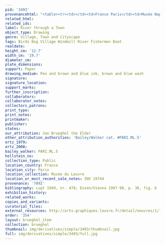 ```yaml
---
pid: '3493'
provenancehtml: "<table><tr><td></td><td>France Paris</td><td>Musée Napoléon</td></tr></table>"
related_html:
related_ids:
label: River through a Town
object_type: Drawing
genre: Village, Town and Cityscape
tags: Birds Dog Village Windmill River Fishermen Boat
realdate:
height_cm: '12.7'
width_cm: '19.7'
diameter_cm:
plate_dimensions:
support: Paper
drawing_medium: Pen and brown and blue ink, brown and blue wash
signature:
signature_location:
support_marks:
further_inscription:
collaborators:
collaborator_notes:
collectors_patrons:
print_type:
print_notes:
printmaker:
publisher:
states:
our_attribution: Jan Brueghel the Elder
other_attribution_authorities: 'Bailey/Walker cat. #PARI.ML.5'
ertz_1979:
ertz_2008:
bailey_walker: PARI.ML.5
hollstein_no:
collection_type: Public
location_country: France
location_city: Paris
location_collection: Musée du Louvre
location_or_most_recent_sale_notes: INV 19744
provenance: '7092'
bibliography: Lugt 1949, nr. 478; Essen/Vienna 1997-98, p. 36, fig. 6
exhibition_history:
related_works:
copies_and_variants:
curatorial_files:
external_resources: http://arts-graphiques.louvre.fr/detail/oeuvres/1/109886-Riviere-traversant-une-ville
order: '354'
layout: brueghel_item
collection: brueghel
thumbnail: img/derivatives/simple/3493/thumbnail.jpg
full: img/derivatives/simple/3493/full.jpg
---
```

